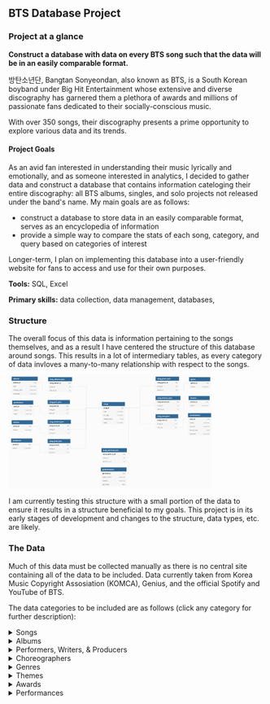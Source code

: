 ## BTS Database Project

### Project at a glance
**Construct a database with data on every BTS song such that the data will be in an easily comparable format.** 

방탄소년단, Bangtan Sonyeondan, also known as BTS, is a South Korean boyband under Big Hit Entertainment whose extensive and diverse discography has garnered them a plethora of awards and millions of passionate fans dedicated to their socially-conscious music. 

With over 350 songs, their discography presents a prime opportunity to explore various data and its trends.

#### Project Goals
As an avid fan interested in understanding their music lyrically and emotionally, and as someone interested in analytics, I decided to gather data and construct a database that contains information cateloging their entire discography: all BTS albums, singles, and solo projects not released under the band's name. My main goals are as follows:
- construct a database to store data in an easily comparable format, serves as an encyclopedia of information
- provide a simple way to compare the stats of each song, category, and query based on categories of interest

Longer-term, I plan on implementing this database into a user-friendly website for fans to access and use for their own purposes.

**Tools:** SQL, Excel

**Primary skills:** data collection, data management, databases, 
  
 ### Structure
The overall focus of this data is information pertaining to the songs themselves, and as a result I have centered the structure of this database around songs. This results in a lot of intermediary tables, as every category of data invloves a many-to-many relationship with respect to the songs. 

 <img src="images/btsdata_2.png" width=400>

I am currently testing this structure with a small portion of the data to ensure it results in a structure beneficial to my goals. This project is in its early stages of development and changes to the structure, data types, etc. are likely.

### The Data
Much of this data must be collected manually as there is no central site containing all of the data to be included. Data currently taken from Korea Music Copyright Assosiation (KOMCA), Genius, and the official Spotify and YouTube of BTS.

The data categories to be included are as follows (click any category for further description):

<details> 
   <summary> Songs </summary>

There are over 350 songs under BTS's name, including all original published singles and albums, remixes, and solo projects created by the members separate from BTS. 

<img src="images/songs1.png" width=300>
  
Many songs have multiple titles depending on the language and translation chosen; Baepsae for example, is often called crow-tit, try hard, or silver spoon. I will use the most common title and translations where necessary, but I may add a table for alternate titles in the future.
Songs frequently appear on multiple albums (and albums contain multiple songs, of course) so a many to many relationship is required between songs and albums.

Some songs have a remix (or several) which changes the overall genre of the original song, as well as having a different release date. I considered making remixes their own separate table with another many to many relationship, but I decided to use a classification column within songs instead. Then I could still sort by class to find all remixes, or by title to find all remixes of a song/to see if a song has a remix.
The "class" column this classification where there are three potential types of tracks: song (a traditional original song), skit (a spoken word track, usually featuring a conversation between the members), and remix (a remix of an original song).

<img src="images/songs_test.png" width=400>
</details>

<details> 
  <summary> Albums </summary>

There are 32 official albums created by BTS: 17 where the primary language is Korean, 14 in Japanese, and 1 in English. Repackaged and compilation albums are common within this discogrpahy, so songs are frequently shared between several albums.
  
<img src="images/albums_test.png" width=400>
</details>

<details> 
   <summary> Performers, Writers, & Producers </summary>
  
While the band has 7 members, not all are featured on every song; units such as rap-line and vocal-line, as well as other random groupings, solos, and separate artist features are common on most albums. 
This table begins with the 7 members, then common features (usually from within the company), then external features. 

The writers and producers overlap substantially (with the performers as well) so there is potential for turning these 3 into one table. However, the intermediary table would likely end up being very large with the possibility of 20 attributes per song, so for now they are separate tables.
</details>

<details> 
   <summary> Choreographers </summary> 
  
Many songs have choreography and i would like to credit those involved, but it is surprisingly difficult to find this information so it has been left out until I can find a reliable source.
</details>

<details> 
   <summary> Genres </summary> 
  
While the whole of bts' discography, especially when considered in contexts with other artists, is classified as kpop and sometimes hip-hop, dance pop, etc., their music has a variety of influences that are important for me to distinguish. Thus categorization is a bit subjective and given my lack of music genre knowledge, I will be asking others for their input via social media.
I could simplify this by having only one primary genre per song, but this wouldn't encapsulate the variety of influences within BTS's music, and also wouldn't allow for accurate search results when looking for or comparing songs.
</details>

<details> 
   <summary> Themes </summary> 
  
This is another subjective categorization which describes the overall motifs within each song. Songs will have more than one in general due to the complex themes and lyricism, as well as for ease of comparison.
</details>

<details> 
   <summary> Awards </summary> 
  
Many songs, especially title tracks, have been nominated for awards across several countries from the Melon Music Awards in Korea to the Grammies in the US.
songs nominated for awards in several countries by different academies, whether the award was received 
</details>
 
<details> 
   <summary> Performances </summary> 
  
I would like to know where and when each song has been performed live for fans on tours, concerts, award shows, and other events. There are many songs which have never been performed live and I want to be able to differentiate these, as well as see how often they perform certain songs. Sifting through nearly 10 years of information is going to take a while, so this category is on hold while I work on others.
</details>
